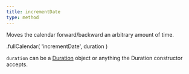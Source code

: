 ```yaml
---
title: incrementDate
type: method
---
```


Moves the calendar forward/backward an arbitrary amount of time.

<div class='spec' markdown='1'>
.fullCalendar( 'incrementDate', duration )
</div>

`duration` can be a [Duration](moment-duration) object or anything the Duration constructor accepts.

